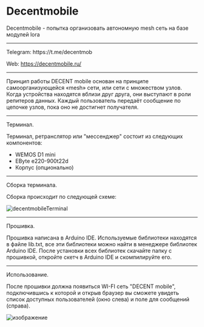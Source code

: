 # Decentmobile
Decentmobile - попытка организовать автономную mesh сеть на базе модулей lora
<hr>
Telegram: https://t.me/decentmob

Web: https://decentmobile.ru/

<hr>

Принцип работы DECENT mobile основан на принципе самоорганизующейся «mesh» сети, или сети с множеством узлов. Когда устройства находятся вблизи друг друга, они выступают в роли репитеров данных. Каждый пользователь передаёт сообщение по цепочке узлов, пока оно не достигнет получателя. 

<hr>
Терминал.


Терминал, ретранслятор или "мессенджер" состоит из следующих компонентов:
* WEMOS D1 mini
* EByte e220-900t22d
* Корпус (опционально)

<hr>
Сборка терминала.

Сборка происходит по следующей схеме:

![decentmobileTerminal](https://github.com/ReznapOcsid/Decentmobile/assets/168619969/828fcca9-272a-416e-b05a-265fd62785e9)



<hr>
Прошивка.



Прошивка написана в Arduino IDE.
Используемые библиотеки находятся в файле lib.txt, все эти библиотеки можно найти в менеджере библиотек Arduino IDE.
После установки всех библиотек скачайте папку с прошивкой, откройте скетч в Arduino IDE и скомпилируйте его.

<hr>

Использование.

После прошивки должна появиться WI-FI сеть "DECENT mobile", подключившись к которой и открыв браузер вы сможете увидеть список доступных пользователей (окно слева) и поле для сообщений (справа).

![изображение](https://github.com/ReznapOcsid/Decentmobile/assets/168619969/247d5b26-9223-4c3d-945f-1fcff6bb26bf)




